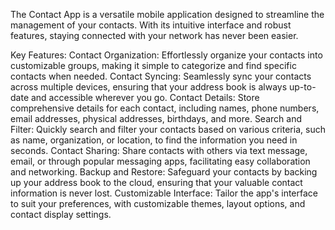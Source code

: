 The Contact App is a versatile mobile application designed to streamline the management of your contacts. With its intuitive interface and robust features, staying connected with your network has never been easier.

Key Features:
Contact Organization: Effortlessly organize your contacts into customizable groups, making it simple to categorize and find specific contacts when needed.
Contact Syncing: Seamlessly sync your contacts across multiple devices, ensuring that your address book is always up-to-date and accessible wherever you go.
Contact Details: Store comprehensive details for each contact, including names, phone numbers, email addresses, physical addresses, birthdays, and more.
Search and Filter: Quickly search and filter your contacts based on various criteria, such as name, organization, or location, to find the information you need in seconds.
Contact Sharing: Share contacts with others via text message, email, or through popular messaging apps, facilitating easy collaboration and networking.
Backup and Restore: Safeguard your contacts by backing up your address book to the cloud, ensuring that your valuable contact information is never lost.
Customizable Interface: Tailor the app's interface to suit your preferences, with customizable themes, layout options, and contact display settings.
